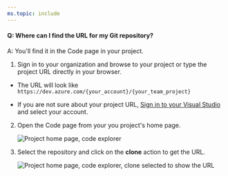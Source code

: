 ```yaml
---
ms.topic: include
---
```


#### Q: Where can I find the URL for my Git repository?

A: You'll find it in the Code page in your project.

1. Sign in to your organization and browse to your project or type the project URL directly in your browser. 

* The URL will look like ```https://dev.azure.com/{your_account}/{your_team_project}```

* If you are not sure about your project URL, [Sign in to your Visual Studio](http://go.microsoft.com/fwlink/?LinkID=309329) and select your account.

2. Open the Code page from your you project's home page.   

   ![Project home page, code explorer](_img/code-explorer.png)   

3. Select the repository and click on the **clone** action to get the URL.   

   ![Project home page, code explorer, clone selected to show the URL](_img/clone-url.png)

